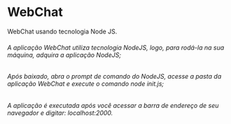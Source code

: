 # WebChat
WebChat usando tecnologia Node JS.

###### A aplicação WebChat utiliza tecnologia NodeJS, logo, para rodá-la na sua máquina, adquira a aplicação NodeJS;
###### Após baixado, abra o prompt de comando do NodeJS, acesse a pasta da aplicação WebChat e execute o comando node init.js;
###### A aplicação é executada após você acessar a barra de endereço de seu navegador e digitar: localhost:2000.
